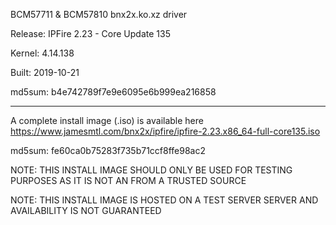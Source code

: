 BCM57711 & BCM57810 bnx2x.ko.xz driver

Release: IPFire 2.23 - Core Update 135

Kernel: 4.14.138

Built: 2019-10-21

md5sum: b4e742789f7e9e6095e6b999ea216858

--------------------------------------

A complete install image (.iso) is available here https://www.jamesmtl.com/bnx2x/ipfire/ipfire-2.23.x86_64-full-core135.iso

md5sum: fe60ca0b75283f735b71ccf8ffe98ac2

NOTE: THIS INSTALL IMAGE SHOULD ONLY BE USED FOR TESTING PURPOSES AS IT IS NOT AN FROM A TRUSTED SOURCE

NOTE: THIS INSTALL IMAGE IS HOSTED ON A TEST SERVER SERVER AND AVAILABILITY IS NOT GUARANTEED
